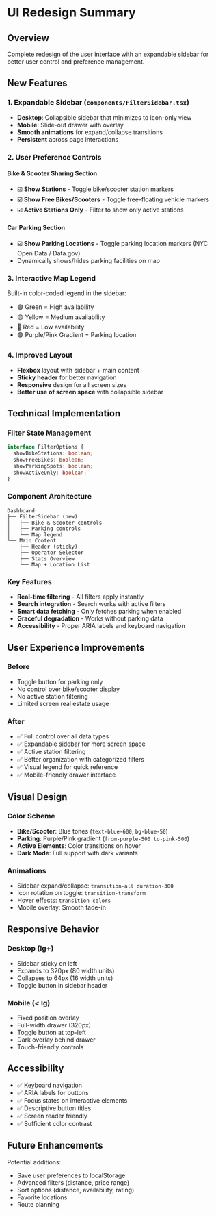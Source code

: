 # UI Redesign Summary

## Overview
Complete redesign of the user interface with an expandable sidebar for better user control and preference management.

## New Features

### 1. **Expandable Sidebar** (`components/FilterSidebar.tsx`)
- **Desktop**: Collapsible sidebar that minimizes to icon-only view
- **Mobile**: Slide-out drawer with overlay
- **Smooth animations** for expand/collapse transitions
- **Persistent** across page interactions

### 2. **User Preference Controls**

#### Bike & Scooter Sharing Section
- ☑️ **Show Stations** - Toggle bike/scooter station markers
- ☑️ **Show Free Bikes/Scooters** - Toggle free-floating vehicle markers
- ☑️ **Active Stations Only** - Filter to show only active stations

#### Car Parking Section
- ☑️ **Show Parking Locations** - Toggle parking location markers (NYC Open Data / Data.gov)
- Dynamically shows/hides parking facilities on map

### 3. **Interactive Map Legend**
Built-in color-coded legend in the sidebar:
- 🟢 Green = High availability
- 🟡 Yellow = Medium availability
- 🔴 Red = Low availability
- 🟣 Purple/Pink Gradient = Parking location

### 4. **Improved Layout**
- **Flexbox** layout with sidebar + main content
- **Sticky header** for better navigation
- **Responsive** design for all screen sizes
- **Better use of screen space** with collapsible sidebar

## Technical Implementation

### Filter State Management
```typescript
interface FilterOptions {
  showBikeStations: boolean;
  showFreeBikes: boolean;
  showParkingSpots: boolean;
  showActiveOnly: boolean;
}
```

### Component Architecture
```
Dashboard
├── FilterSidebar (new)
│   ├── Bike & Scooter controls
│   ├── Parking controls
│   └── Map legend
└── Main Content
    ├── Header (sticky)
    ├── Operator Selector
    ├── Stats Overview
    └── Map + Location List
```

### Key Features
- **Real-time filtering** - All filters apply instantly
- **Search integration** - Search works with active filters
- **Smart data fetching** - Only fetches parking when enabled
- **Graceful degradation** - Works without parking data
- **Accessibility** - Proper ARIA labels and keyboard navigation

## User Experience Improvements

### Before
- Toggle button for parking only
- No control over bike/scooter display
- No active station filtering
- Limited screen real estate usage

### After
- ✅ Full control over all data types
- ✅ Expandable sidebar for more screen space
- ✅ Active station filtering
- ✅ Better organization with categorized filters
- ✅ Visual legend for quick reference
- ✅ Mobile-friendly drawer interface

## Visual Design

### Color Scheme
- **Bike/Scooter**: Blue tones (`text-blue-600`, `bg-blue-50`)
- **Parking**: Purple/Pink gradient (`from-purple-500 to-pink-500`)
- **Active Elements**: Color transitions on hover
- **Dark Mode**: Full support with dark variants

### Animations
- Sidebar expand/collapse: `transition-all duration-300`
- Icon rotation on toggle: `transition-transform`
- Hover effects: `transition-colors`
- Mobile overlay: Smooth fade-in

## Responsive Behavior

### Desktop (lg+)
- Sidebar sticky on left
- Expands to 320px (80 width units)
- Collapses to 64px (16 width units)
- Toggle button in sidebar header

### Mobile (< lg)
- Fixed position overlay
- Full-width drawer (320px)
- Toggle button at top-left
- Dark overlay behind drawer
- Touch-friendly controls

## Accessibility

- ✅ Keyboard navigation
- ✅ ARIA labels for buttons
- ✅ Focus states on interactive elements
- ✅ Descriptive button titles
- ✅ Screen reader friendly
- ✅ Sufficient color contrast

## Future Enhancements

Potential additions:
- Save user preferences to localStorage
- Advanced filters (distance, price range)
- Sort options (distance, availability, rating)
- Favorite locations
- Route planning
